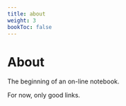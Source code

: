 ```yaml
---
title: about
weight: 3
bookToc: false
---
```


# About
The beginning of an on-line notebook. 

For now, only good links.